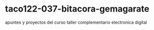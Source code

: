# taco122-037-bitacora-gemagarate
apuntes y proyectos del curso taller complementario electronica digital 
